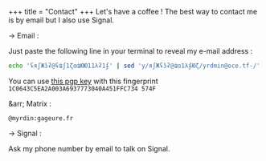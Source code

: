 +++
title = "Contact"
+++
Let's have a coffee ! The best way to contact me is by email but I also use Signal.

&rarr; Email : 

Just paste the following line in your terminal to reveal my e-mail address :  

```bash
echo 'ʢяʃЖʖʡ@ʢʥʃ1ζɑʥЮЮ11λʡ1ʄ' | sed 'y/яʃЖʢʖʡ@ʥɑ1λʄЮζ/yrdmin@oce.tf-/'
```

You can use [this pgp key](../pgp/public.txt) with this fingerprint `1C0643C5EA2A003A6937773040A451FFC734
574F`

&arr; Matrix :

`@myrdin:gageure.fr`

&rarr; Signal :

Ask my phone number by email to talk on Signal.


